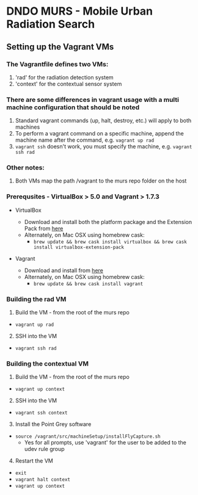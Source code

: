# DNDO MURS - Mobile Urban Radiation Search

## Setting up the Vagrant VMs
### The Vagrantfile defines two VMs:
1. 'rad' for the radiation detection system
2. 'context' for the contextual sensor system

### There are some differences in vagrant usage with a multi machine configuration that should be noted
1. Standard vagrant commands (up, halt, destroy, etc.) will apply to both machines
2. To perform a vagrant command on a specific machine, append the machine name after the command, e.g. `vagrant up rad`
3. `vagrant ssh` doesn't work, you must specify the machine, e.g. `vagrant ssh rad`

### Other notes:
1. Both VMs map the path /vagrant to the murs repo folder on the host

### Prerequsites - VirtualBox > 5.0 and Vagrant > 1.7.3
* VirtualBox
  * Download and install both the platform package and the Extension Pack from [here](https://www.virtualbox.org/wiki/Downloads)
  * Alternately, on Mac OSX using homebrew cask:
    * `brew update && brew cask install virtualbox && brew cask install virtualbox-extension-pack`

* Vagrant
  * Download and install from [here](http://www.vagrantup.com/downloads)
  * Alternately, on Mac OSX using homebrew cask:
    * `brew update && brew cask install vagrant`

### Building the rad VM
1. Build the VM - from the root of the murs repo
  * `vagrant up rad`
2. SSH into the VM
  * `vagrant ssh rad`

### Building the contextual VM
1. Build the VM - from the root of the murs repo
  * `vagrant up context`
2. SSH into the VM
  * `vagrant ssh context`
3. Install the Point Grey software
  * `source /vagrant/src/machineSetup/installFlyCapture.sh`
    * Yes for all prompts, use 'vagrant' for the user to be added to the udev rule group
4. Restart the VM
  * `exit`
  * `vagrant halt context`
  * `vagrant up context`

